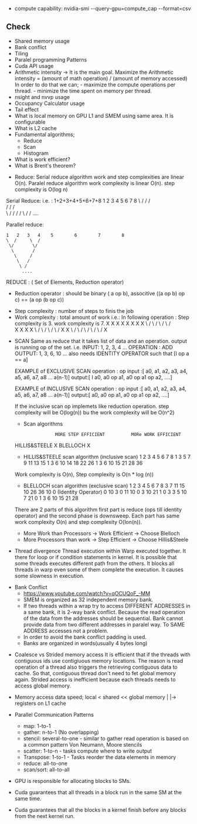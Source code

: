 - compute capability:
    nvidia-smi --query-gpu=compute_cap --format=csv

Check
------

* Shared memory usage
* Bank conflict
* Tiling
* Paralel programming Patterns
* Cuda API usage
* Arithmetic intensity -> It is the main goal.
    Maximize the Arithmetic intensity = (amount of math operation) / (amount of memory accessed)
    In order to do that we can;
        - maximize the compute operations per thread.
        - minimize the time spent on memory per thread.
* nsight and nvvp usage
* Occupancy Calculator usage
* Tail effect
* What is local memory on GPU
  L1 and SMEM using same area. It is configurable
* What is L2 cache
* Fundamental algorithms;
  - Reduce
  - Scan
  - Histogram
* What is work efficient?
* What is Brent's theorem?

- Reduce: 
  Serial reduce algorithm work and step complexities are linear O(n).
  Paralel reduce algorithm work complexity is linear O(n). step complexity is O(log n)

Serial Reduce:
i.e. : 1+2+3+4+5+6+7+8
    1   2   3   4    5        6        7        8
    \  /   /   /  
     \/   /   /  
      \  /   /
       \/   / 
        \  /
         \/
          ....

Parallel reduce:

    1   2   3   4    5        6        7        8
    \  /     \  / 
     \/       \/   
      \       /
       \     / 
        \   /
         \ /
          ....

  REDUCE : ( Set of Elements, Reduction operator)

  -  Reduction operator : should be binary ( a op b), associtive ((a op b) op c) == (a op (b op c))

+ Step complexity : number of steps to finis the job
+ Work complexity : total amount of work
  i.e.: In following operation : Step complexity is 3. work complexity is 7.
     X     X     X     X     X     X     X     X 
      \   /       \  /        \  /        \  /   
        X          X           X           X
          \       /              \       /
            \   /                  \    /
              X                       X
                \                   /
                  \               /
                    \           /
                      \       /
                        \   /
                          X

- SCAN Same as reduce that it takes list of data and an operation. output is running op of the set.
 i.e.
    INPUT: 1, 2, 3, 4 ...
    OPERATION : ADD
    OUTPUT: 1, 3, 6, 10 ...
    also needs IDENTITY OPERATOR such that [I op a == a]

  EXAMPLE of EXCLUSIVE SCAN
    operation : op
    input :[ a0, a1, a2,       a3,             a4, a5, a6, a7, a8 ... a(n-1)]
    output:[ I   a0, a0 op a1, a0 op a1 op a2, ....]

  EXAMPLE of INCLUSIVE SCAN
    operation : op
    input :[ a0, a1,       a2,             a3,             a4, a5, a6, a7, a8 ... a(n-1)]
    output:[ a0, a0 op a1, a0 op a1 op a2, ....]

  If the inclusive scan op implemets like reduction operation. step complexity will be O(log(n)) bu the work complexity will be O(n^2)
                   
   - Scan algorithms

                     MORE STEP EFFICIENT          MORe WORK EFFICIENT
  HILLIS&STEELE              X
  BLELLOCH                                                X

   - HILLIS&STEELE scan algorithm (inclusive scan)
   1        2        3        4        5        6        7        8
   1        3        5        7        9       11       13       15
   1        3        6       10       14       18       22       26
   1        3        6       10       15       21       28       36


   Work complexity is O(n), Step complexity is O(n * log (n))

   - BLELLOCH scan algorithm (exclusive scan)
   1        2        3        4        5        6        7        8
            3                 7                11                15
                             10                                  26
                                                                 36
                             10                                   0 (Identity Operator)
                              0                                  10
           3                  0                11                10
           0                  3                10                21
  1        0        3         3        5       10        7       21
  0        1        3         6       10       15       21       28

  There are 2 parts of this algorithm first part is reduce (ops till identity operator) and the 
  second phase is downsweep. Each part has same work complexity O(n) and step complexity O(lon(n)).
  
  - More Work than Processors -> Work Efficient -> Choose Blelloch 
  - More Processors than work -> Step Efficient -> Choose Hillis&Steele
  



+ Thread divergence
  Thread execution within Warp executed together. It there for loop or if condition statements in kernel. It is possible that some threads
  executes different path from the others. It blocks all threads in warp even some of them complete the execution. It causes some slowness in 
  execution.

* Bank Conflict
  - https://www.youtube.com/watch?v=qOCUQoF_-MM
  - SMEM is organized as 32 independent memory bank.
  - If two threads within a wrap try to access DIFFERENT ADDRESSES in a same bank, it is 2-way bank conflict. Because the read operation of the data from the addresses should be sequential. Bank cannot provide data from two different addresses in paralel way. To SAME ADDRESS
  accesses not a problem.
  - In order to avoid the bank conflict padding is used. 
  - Banks are organized in words(usually 4 bytes long)

+ Coalesce vs Strided memory access
  It is efficient that if the threads with contiguous ids use contigiuous memory locations. The reason is read operation of a thread also triggers the retrieving contiguous data to cache. So that, contiguous thread don't need to fet global memory again.
  Strided access is inefficient because each threads needs to access global memory.

+ Memory access data speed;
  local < shared <<  global memory
  |
  |-> registers on L1 cache

+ Parallel Communication Patterns
    - map: 1-to-1
    - gather: n-to-1 (No overlapping)
    - stencil: several-to-one - similar to gather read operation is based on a common pattern  Von Neumann, Moore stencils
    - scatter: 1-to-n - tasks compute where to write output
    - Transpose: 1-to-1 -  Tasks reorder the data elements in memory
    - reduce: all-to-one
    - scan/sort: all-to-all

+ GPU is responsible for allocating blocks to SMs.
+ Cuda guarantees that all threads in a block run in the same SM at the same time.
+ Cuda guarantees that all the blocks in a kernel finish before any blocks from the next kernel run.